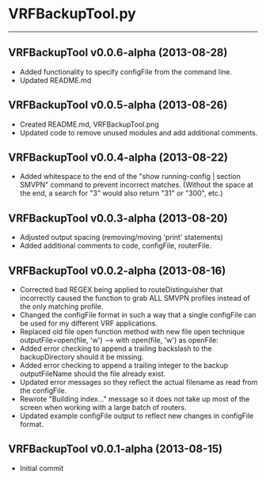 # VRFBackupTool.py #
---
 
## VRFBackupTool v0.0.6-alpha (2013-08-28) ##
* Added functionality to specify configFile from the command line.
* Updated README.md

## VRFBackupTool v0.0.5-alpha (2013-08-26) ##
* Created README.md, VRFBackupTool.png
* Updated code to remove unused modules and add additional comments.
 
 ## VRFBackupTool v0.0.4-alpha (2013-08-22) ##
* Added whitespace to the end of the "show running-config | section SMVPN"
  command to prevent incorrect matches.  (Without the space at the end, a
  search for "3" would also return "31" or "300", etc.)

## VRFBackupTool v0.0.3-alpha (2013-08-20) ##
* Adjusted output spacing (removing/moving 'print' statements)
* Added additional comments to code, configFile, routerFile.

## VRFBackupTool v0.0.2-alpha (2013-08-16) ##
* Corrected bad REGEX being applied to routeDistinguisher that incorrectly
  caused the function to grab ALL SMVPN profiles instead of the only matching
  profile.
* Changed the configFile format in such a way that a single configFile
  can be used for my different VRF applications.
* Replaced old file open function method with new file open technique
  outputFile=open(file, 'w') --> with open(file, 'w') as openFile:
* Added error checking to append a trailing backslash to the backupDirectory
  should it be missing.
* Added error checking to append a trailing integer to the backup outputFileName
  should the file already exist.
* Updated error messages so they reflect the actual filename as read
  from the configFile.
* Rewrote "Building index..." message so it does not take up most of the
  screen when working with a large batch of routers.
* Updated example configFile output to reflect new changes in configFile format.

## VRFBackupTool v0.0.1-alpha (2013-08-15) ##
* Initial commit
